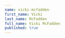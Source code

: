 ```yaml
---
name: vicki-mcfadden
first_name: Vicki
last_name: McFadden
full_name: Vicki McFadden
published: true
---
```

